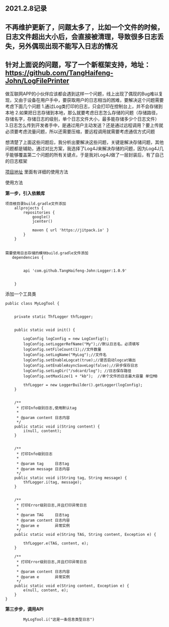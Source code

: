 ## 2021.2.8记录
## 不再维护更新了，问题太多了，比如一个文件的时候，日志文件超出大小后，会直接被清理，导致很多日志丢失，另外偶现出现不能写入日志的情况
## 针对上面说的问题，写了一个新框架支持，地址：https://github.com/TangHaifeng-John/LogFilePrinter


做互联网APP的小伙伴应该都会遇到这样一个问题，线上出现了偶现的Bug难以复现，又由于设备在用户手中，要获取用户的日志相当的困难，要解决这个问题需要考虑下面几个问题
1.通过Log类打印的日志，只会打印在控制台上，并不会存储到本地
2.如果把日志存储到本地，那么就要考虑日志怎么存储的问题（存储路径，存储名字，存储日志的级别，单个日志文件大小，最多能存储多少个日志文件）
3.日志怎么传到开发者手中，是通过用户主动发送？还是通过远程调用？要上传就必须要考虑流量问题，所以还需要压缩，要远程调用就需要考虑通信方式问题

想清楚了上面这些问题后，我分析出要解决这些问题，关键是解决存储问题，其他问题都是辅助，通过对比方案，我选择了Log4J来解决存储的问题，因为Log4J几乎能够覆盖第二个问题的所有关键点，于是我对Log4J做了一层封装后，有了自己的日志框架

[项目地址](https://github.com/TangHaifeng-John/Logger) 里面有详细的使用方法

使用方法

**第一步，引入依赖库**  


	项目根目录build.gradle文件添加
        allprojects {
            repositories {
                google()
                jcenter()
            
                maven { url 'https://jitpack.io' }
            }
        }
         
    
    需要使用日志存储的模块build.gradle文件添加
       dependencies {
           
        
            api 'com.github.TangHaifeng-John:Logger:1.0.9'
        
          
        }


添加一个工具类


```
public class MyLogTool {


    private static ThfLogger thfLogger;


    public static void init() {

        LogConfig logConfig = new LogConfig();
        logConfig.setLoggerRefName("My");//默认日志名，必须填写
        logConfig.setFileCount(1);//文件数量
        logConfig.setLogName("MyLog");//文件名
        logConfig.setEnableLogcat(true);//是否启动logcat输出
        logConfig.setEnableAsyncSaveLog(false);//异步保存日志
        logConfig.setLogDir("/sdcard/log"); //日志保存路径
        logConfig.setMaxSize(1 + "kb");  //单个文件的日志最大容量 单位MB

        thfLogger = new LoggerBuilder().getLogger(logConfig);
    }


    /**
     * 打印Info级别日志,使用默认tag
     *
     * @param content 日志内容
     */
    public static void i(String content) {
        i(null, content);
    }


    /**
     * 打印Info级别日志
     *
     * @param tag     日志tag
     * @param message 日志内容
     */
    public static void i(String tag, String message) {
        thfLogger.i(tag, message);
    }


    /**
     * 打印Error级别日志,并且打印异常日志
     *
     * @param TAG     日志tag
     * @param content 日志内容
     * @param e       异常实例
     */
    public static void e(String TAG, String content, Exception e) {

        thfLogger.e(TAG, content, e);
    }

    /**
     * 打印Error级别日志,并且打印异常日志
     *
     * @param content 日志内容
     * @param e       异常实例
     */
    public static void e(String content, Exception e) {
        e(null, content, e);
    }
}
```


**第三步步，调用API**


            MyLogTool.i("这是一条信息类型日志")







